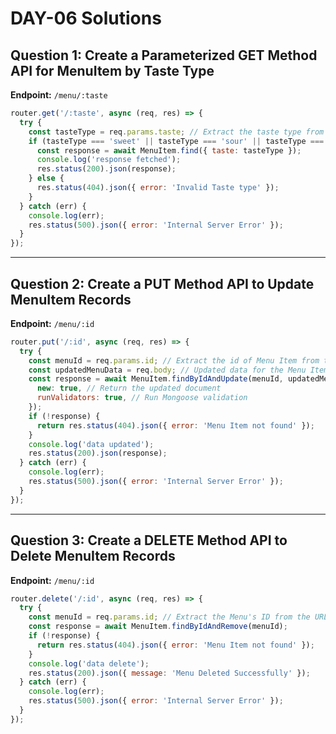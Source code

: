 # DAY-06 Solutions

## Question 1: Create a Parameterized GET Method API for MenuItem by Taste Type

**Endpoint:** `/menu/:taste`

```javascript
router.get('/:taste', async (req, res) => {
  try {
    const tasteType = req.params.taste; // Extract the taste type from the URL parameter
    if (tasteType === 'sweet' || tasteType === 'sour' || tasteType === 'spicy') {
      const response = await MenuItem.find({ taste: tasteType });
      console.log('response fetched');
      res.status(200).json(response);
    } else {
      res.status(404).json({ error: 'Invalid Taste type' });
    }
  } catch (err) {
    console.log(err);
    res.status(500).json({ error: 'Internal Server Error' });
  }
});
```

---

## Question 2: Create a PUT Method API to Update MenuItem Records

**Endpoint:** `/menu/:id`

```javascript
router.put('/:id', async (req, res) => {
  try {
    const menuId = req.params.id; // Extract the id of Menu Item from the URL parameter
    const updatedMenuData = req.body; // Updated data for the Menu Item
    const response = await MenuItem.findByIdAndUpdate(menuId, updatedMenuData, {
      new: true, // Return the updated document
      runValidators: true, // Run Mongoose validation
    });
    if (!response) {
      return res.status(404).json({ error: 'Menu Item not found' });
    }
    console.log('data updated');
    res.status(200).json(response);
  } catch (err) {
    console.log(err);
    res.status(500).json({ error: 'Internal Server Error' });
  }
});
```

---

## Question 3: Create a DELETE Method API to Delete MenuItem Records

**Endpoint:** `/menu/:id`

```javascript
router.delete('/:id', async (req, res) => {
  try {
    const menuId = req.params.id; // Extract the Menu's ID from the URL parameter
    const response = await MenuItem.findByIdAndRemove(menuId);
    if (!response) {
      return res.status(404).json({ error: 'Menu Item not found' });
    }
    console.log('data delete');
    res.status(200).json({ message: 'Menu Deleted Successfully' });
  } catch (err) {
    console.log(err);
    res.status(500).json({ error: 'Internal Server Error' });
  }
});
```